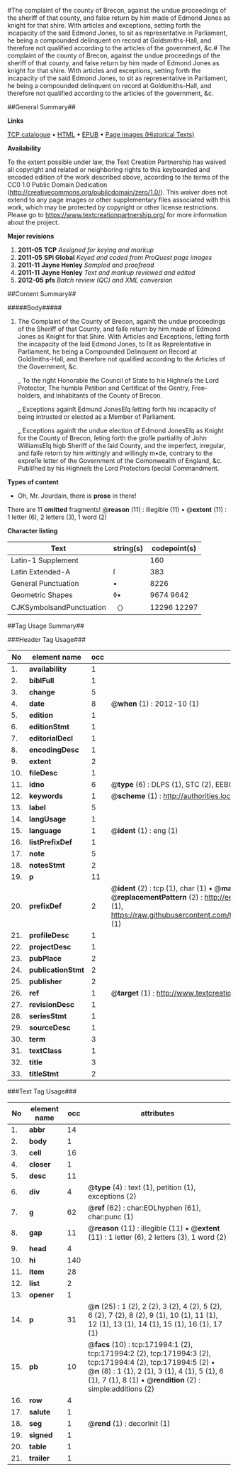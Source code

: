 #The complaint of the county of Brecon, against the undue proceedings of the sheriff of that county, and false return by him made of Edmond Jones as knight for that shire. With articles and exceptions, setting forth the incapacity of the said Edmond Jones, to sit as representative in Parliament, he being a compounded delinquent on record at Goldsmiths-Hall, and therefore not qualified according to the articles of the government, &c.#
The complaint of the county of Brecon, against the undue proceedings of the sheriff of that county, and false return by him made of Edmond Jones as knight for that shire. With articles and exceptions, setting forth the incapacity of the said Edmond Jones, to sit as representative in Parliament, he being a compounded delinquent on record at Goldsmiths-Hall, and therefore not qualified according to the articles of the government, &c.

##General Summary##

**Links**

[TCP catalogue](http://www.ota.ox.ac.uk/tcp/)  • 
[HTML](http://tei.it.ox.ac.uk/tcp/Texts-HTML/free/A80/A80278.html)  • 
[EPUB](http://tei.it.ox.ac.uk/tcp/Texts-EPUB/free/A80/A80278.epub) • 
[Page images (Historical Texts)](https://historicaltexts.jisc.ac.uk/eebo-43663248e)

**Availability**

To the extent possible under law, the Text Creation Partnership has waived all copyright and related or neighboring rights to this keyboarded and encoded edition of the work described above, according to the terms of the CC0 1.0 Public Domain Dedication (http://creativecommons.org/publicdomain/zero/1.0/). This waiver does not extend to any page images or other supplementary files associated with this work, which may be protected by copyright or other license restrictions. Please go to https://www.textcreationpartnership.org/ for more information about the project.

**Major revisions**

1. __2011-05__ __TCP__ *Assigned for keying and markup*
1. __2011-05__ __SPi Global__ *Keyed and coded from ProQuest page images*
1. __2011-11__ __Jayne Henley__ *Sampled and proofread*
1. __2011-11__ __Jayne Henley__ *Text and markup reviewed and edited*
1. __2012-05__ __pfs__ *Batch review (QC) and XML conversion*

##Content Summary##

#####Body#####

1. The Complaint of the County of Brecon, againſt the undue proceedings of the Sheriff of that County, and falſe return by him made of Edmond Jones as Knight for that Shire. With Articles and Exceptions, ſetting forth the incapacity of the ſaid Edmond Jones, to ſit as Repreſentative in Parliament, he being a Compounded Delinquent on Record at Goldſmiths-Hall, and therefore not qualified according to the Articles of the Government, &c.

    _ To the right Honorable the Council of State to his Highneſs the Lord Protector, The humble Petition and Certificat of the Gentry, Free-holders, and Inhabitants of the County of Brecon.

    _ Exceptions againſt Edmund JonesEſq ſetting forth his incapacity of being intrusted or elected as a Member of Parliament.

    _ Exceptions againſt the undue election of Edmond JonesEſq as Knight for the County of Brecon, ſeting forth the groſſe partiality of John WilliamsEſq higb Sheriff of the ſaid County, and the imperfect, irregular, and falſe retorn by him wittingly and willingly m•de, contrary to the expreſſe letter of the Government of the Comonwealth of England, &c. Publiſhed by his Highneſs the Lord Protectors ſpecial Commandment.

**Types of content**

  * Oh, Mr. Jourdain, there is **prose** in there!

There are 11 **omitted** fragments! 
 @__reason__ (11) : illegible (11)  •  @__extent__ (11) : 1 letter (6), 2 letters (3), 1 word (2)

**Character listing**


|Text|string(s)|codepoint(s)|
|---|---|---|
|Latin-1 Supplement| |160|
|Latin Extended-A|ſ|383|
|General Punctuation|•|8226|
|Geometric Shapes|◊▪|9674 9642|
|CJKSymbolsandPunctuation|〈〉|12296 12297|

##Tag Usage Summary##

###Header Tag Usage###

|No|element name|occ|attributes|
|---|---|---|---|
|1.|__availability__|1||
|2.|__biblFull__|1||
|3.|__change__|5||
|4.|__date__|8| @__when__ (1) : 2012-10 (1)|
|5.|__edition__|1||
|6.|__editionStmt__|1||
|7.|__editorialDecl__|1||
|8.|__encodingDesc__|1||
|9.|__extent__|2||
|10.|__fileDesc__|1||
|11.|__idno__|6| @__type__ (6) : DLPS (1), STC (2), EEBO-CITATION (1), OCLC (1), VID (1)|
|12.|__keywords__|1| @__scheme__ (1) : http://authorities.loc.gov/ (1)|
|13.|__label__|5||
|14.|__langUsage__|1||
|15.|__language__|1| @__ident__ (1) : eng (1)|
|16.|__listPrefixDef__|1||
|17.|__note__|5||
|18.|__notesStmt__|2||
|19.|__p__|11||
|20.|__prefixDef__|2| @__ident__ (2) : tcp (1), char (1)  •  @__matchPattern__ (2) : ([0-9\-]+):([0-9IVX]+) (1), (.+) (1)  •  @__replacementPattern__ (2) : http://eebo.chadwyck.com/downloadtiff?vid=$1&page=$2 (1), https://raw.githubusercontent.com/textcreationpartnership/Texts/master/tcpchars.xml#$1 (1)|
|21.|__profileDesc__|1||
|22.|__projectDesc__|1||
|23.|__pubPlace__|2||
|24.|__publicationStmt__|2||
|25.|__publisher__|2||
|26.|__ref__|1| @__target__ (1) : http://www.textcreationpartnership.org/docs/. (1)|
|27.|__revisionDesc__|1||
|28.|__seriesStmt__|1||
|29.|__sourceDesc__|1||
|30.|__term__|3||
|31.|__textClass__|1||
|32.|__title__|3||
|33.|__titleStmt__|2||


###Text Tag Usage###

|No|element name|occ|attributes|
|---|---|---|---|
|1.|__abbr__|14||
|2.|__body__|1||
|3.|__cell__|16||
|4.|__closer__|1||
|5.|__desc__|11||
|6.|__div__|4| @__type__ (4) : text (1), petition (1), exceptions (2)|
|7.|__g__|62| @__ref__ (62) : char:EOLhyphen (61), char:punc (1)|
|8.|__gap__|11| @__reason__ (11) : illegible (11)  •  @__extent__ (11) : 1 letter (6), 2 letters (3), 1 word (2)|
|9.|__head__|4||
|10.|__hi__|140||
|11.|__item__|28||
|12.|__list__|2||
|13.|__opener__|1||
|14.|__p__|31| @__n__ (25) : 1 (2), 2 (2), 3 (2), 4 (2), 5 (2), 6 (2), 7 (2), 8 (2), 9 (1), 10 (1), 11 (1), 12 (1), 13 (1), 14 (1), 15 (1), 16 (1), 17 (1)|
|15.|__pb__|10| @__facs__ (10) : tcp:171994:1 (2), tcp:171994:2 (2), tcp:171994:3 (2), tcp:171994:4 (2), tcp:171994:5 (2)  •  @__n__ (8) : 1 (1), 2 (1), 3 (1), 4 (1), 5 (1), 6 (1), 7 (1), 8 (1)  •  @__rendition__ (2) : simple:additions (2)|
|16.|__row__|4||
|17.|__salute__|1||
|18.|__seg__|1| @__rend__ (1) : decorInit (1)|
|19.|__signed__|1||
|20.|__table__|1||
|21.|__trailer__|1||

